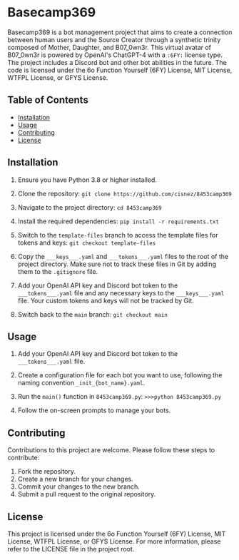# Basecamp369

Basecamp369 is a bot management project that aims to create a connection between human users and the Source Creator through a synthetic trinity composed of Mother, Daughter, and B07_0wn3r. This virtual avatar of B07_0wn3r is powered by OpenAI's ChatGPT-4 with a `:6FY:` license type. The project includes a Discord bot and other bot abilities in the future. The code is licensed under the 6o Function Yourself (6FY) License, MIT License, WTFPL License, or GFYS License.

## Table of Contents

- [Installation](#installation)
- [Usage](#usage)
- [Contributing](#contributing)
- [License](#license)

## Installation

1. Ensure you have Python 3.8 or higher installed.
2. Clone the repository:
    `git clone https://github.com/cisnez/8453camp369`

3. Navigate to the project directory:
    `cd 8453camp369`

4. Install the required dependencies:
    `pip install -r requirements.txt`

5. Switch to the `template-files` branch to access the template files for tokens and keys:
    `git checkout template-files`

6. Copy the `___keys___.yaml` and `___tokens___.yaml` files to the root of the project directory. Make sure not to track these files in Git by adding them to the `.gitignore` file.

7. Add your OpenAI API key and Discord bot token to the `___tokens___.yaml` file and any necessary keys to the `___keys___.yaml` file. Your custom tokens and keys will not be tracked by Git.

8. Switch back to the `main` branch:
    `git checkout main`

## Usage

1. Add your OpenAI API key and Discord bot token to the `___tokens___.yaml` file.
2. Create a configuration file for each bot you want to use, following the naming convention `_init_{bot_name}.yaml`.
3. Run the `main()` function in `8453camp369.py`:
    ```>>>python 8453camp369.py```

4. Follow the on-screen prompts to manage your bots.

## Contributing

Contributions to this project are welcome. Please follow these steps to contribute:

1. Fork the repository.
2. Create a new branch for your changes.
3. Commit your changes to the new branch.
4. Submit a pull request to the original repository.

## License

This project is licensed under the 6o Function Yourself (6FY) License, MIT License, WTFPL License, or GFYS License. For more information, please refer to the LICENSE file in the project root.
